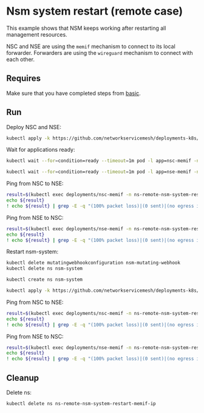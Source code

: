 # Nsm system restart (remote case)

This example shows that NSM keeps working after restarting all management resources.

NSC and NSE are using the `memif` mechanism to connect to its local forwarder.
Forwarders are using the `wireguard` mechanism to connect with each other.

## Requires

Make sure that you have completed steps from [basic](../../basic).

## Run

Deploy NSC and NSE:
```bash
kubectl apply -k https://github.com/networkservicemesh/deployments-k8s/examples/heal/remote-nsm-system-restart-memif-ip?ref=1dc8a15c36cfd97f18f544bd1061a50e9a0454ec
```

Wait for applications ready:
```bash
kubectl wait --for=condition=ready --timeout=1m pod -l app=nsc-memif -n ns-remote-nsm-system-restart-memif-ip
```
```bash
kubectl wait --for=condition=ready --timeout=1m pod -l app=nse-memif -n ns-remote-nsm-system-restart-memif-ip
```

Ping from NSC to NSE:
```bash
result=$(kubectl exec deployments/nsc-memif -n ns-remote-nsm-system-restart-memif-ip -- vppctl ping 172.16.1.100 repeat 4)
echo ${result}
! echo ${result} | grep -E -q "(100% packet loss)|(0 sent)|(no egress interface)"
```

Ping from NSE to NSC:
```bash
result=$(kubectl exec deployments/nse-memif -n ns-remote-nsm-system-restart-memif-ip -- vppctl ping 172.16.1.101 repeat 4)
echo ${result}
! echo ${result} | grep -E -q "(100% packet loss)|(0 sent)|(no egress interface)"
```

Restart nsm-system:
```bash
kubectl delete mutatingwebhookconfiguration nsm-mutating-webhook
kubectl delete ns nsm-system
```
```bash
kubectl create ns nsm-system
```
```bash
kubectl apply -k https://github.com/networkservicemesh/deployments-k8s/examples/basic?ref=1dc8a15c36cfd97f18f544bd1061a50e9a0454ec
```

Ping from NSC to NSE:
```bash
result=$(kubectl exec deployments/nsc-memif -n ns-remote-nsm-system-restart-memif-ip -- vppctl ping 172.16.1.100 repeat 4)
echo ${result}
! echo ${result} | grep -E -q "(100% packet loss)|(0 sent)|(no egress interface)"
```

Ping from NSE to NSC:
```bash
result=$(kubectl exec deployments/nse-memif -n ns-remote-nsm-system-restart-memif-ip -- vppctl ping 172.16.1.101 repeat 4)
echo ${result}
! echo ${result} | grep -E -q "(100% packet loss)|(0 sent)|(no egress interface)"
```

## Cleanup

Delete ns:
```bash
kubectl delete ns ns-remote-nsm-system-restart-memif-ip
```
